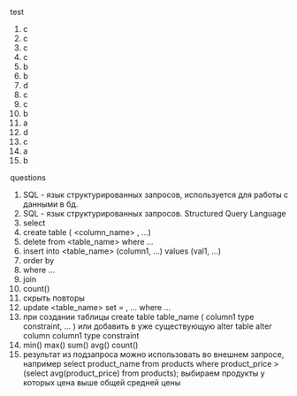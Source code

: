 

test
1. c
2. c
3. c
4. c
5. b
6. b
7. d
8. c
9. c
10. b
11. a
12. d
13. c
14. a
15. b

questions
1. SQL - язык структурированных запросов, используется для работы с данными в бд.
2. SQL - язык структурированных запросов. Structured Query Language
3. select
4. create table <name> ( <column_name> <type>, ...)
5. delete from <table_name> where ...
6. insert into <table_name> (column1, ...) values (val1, ...)
7. order by
8. where ...
9. join
10. count(<column>)
11. скрыть повторы
12. update <table_name> set <column1> = <val1>, ... where ...
13. при создании таблицы 
    create table table_name (
        column1 type constraint, ...
    )
    или добавить в уже существующую alter table alter column column1 type constraint 
14. min() max() sum() avg() count()
15. результат из подзапроса можно использовать во внешнем запросе, например 
select product_name from products where product_price > (select avg(product_price) from products);
выбираем продукты у которых цена выше общей средней цены
